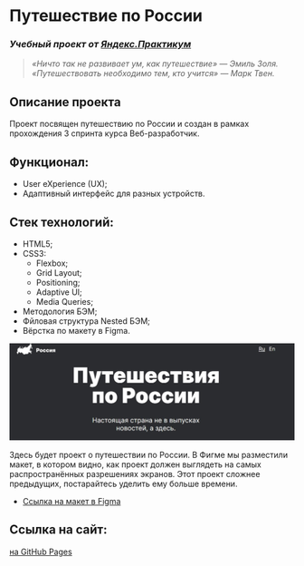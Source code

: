 # Путешествие по России
### *Учебный проект от [Яндекс.Практикум](https://practicum.yandex.ru/web/)*

  > *«Ничто так не развивает ум, как путешествие» — Эмиль Золя.*<br/>
  > *«Путешествовать необходимо тем, кто учится» — Марк Твен.*

## Описание проекта
Проект посвящен путешествию по России и создан в рамках прохождения 3 спринта курса Веб-разработчик.

## Функционал:
- User eXperience (UX);
- Адаптивный интерфейс для разных устройств.

## Стек технологий:
- HTML5;
- CSS3:
  - Flexbox;
  - Grid Layout;
  - Positioning;
  - Adaptive UI;
  - Media Queries;
- Методология БЭМ;
- Фйловая структура Nested БЭМ;
- Вёрстка по макету в Figma.


 
 ![](./images/preview.jpg)


Здесь будет проект о путешествии по России.
В Фигме мы разместили макет, в котором видно, как проект должен выглядеть на самых распространённых разрешениях экранов.
Этот проект сложнее предыдущих, постарайтесь уделить ему больше времени.

 

* [Ссылка на макет в Figma](https://www.figma.com/file/5S2WSbEFL6awjVWJ0NWL8Q/Sprint-3_-Russia-_-desktop-mobile?node-id=28503%3A0)


 ## Ссылка на сайт:
 [на GitHub Pages](https://f4rr311.github.io/russian-travel/index.html)
